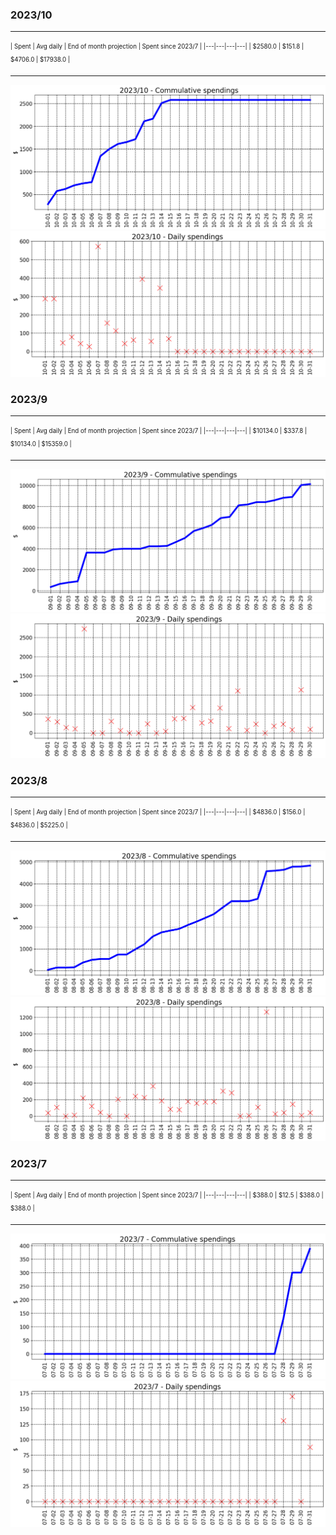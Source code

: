 

### 2023/10


__________________________________
<sub><sup>
| Spent | Avg daily | End of month projection | Spent since 2023/7 |
|---|---|---|---|
| $2580.0  |  $151.8  | $4706.0  |  $17938.0  |
</sub></sup>
__________________________________
![graph_10_sum](graph_10_sum.png)
![graph_10_vals](graph_10_vals.png)


### 2023/9


__________________________________
<sub><sup>
| Spent | Avg daily | End of month projection | Spent since 2023/7 |
|---|---|---|---|
| $10134.0  |  $337.8  | $10134.0  |  $15359.0  |
</sub></sup>
__________________________________
![graph_9_sum](graph_9_sum.png)
![graph_9_vals](graph_9_vals.png)


### 2023/8


__________________________________
<sub><sup>
| Spent | Avg daily | End of month projection | Spent since 2023/7 |
|---|---|---|---|
| $4836.0  |  $156.0  | $4836.0  |  $5225.0  |
</sub></sup>
__________________________________
![graph_8_sum](graph_8_sum.png)
![graph_8_vals](graph_8_vals.png)


### 2023/7


__________________________________
<sub><sup>
| Spent | Avg daily | End of month projection | Spent since 2023/7 |
|---|---|---|---|
| $388.0  |  $12.5  | $388.0  |  $388.0  |
</sub></sup>
__________________________________
![graph_7_sum](graph_7_sum.png)
![graph_7_vals](graph_7_vals.png)